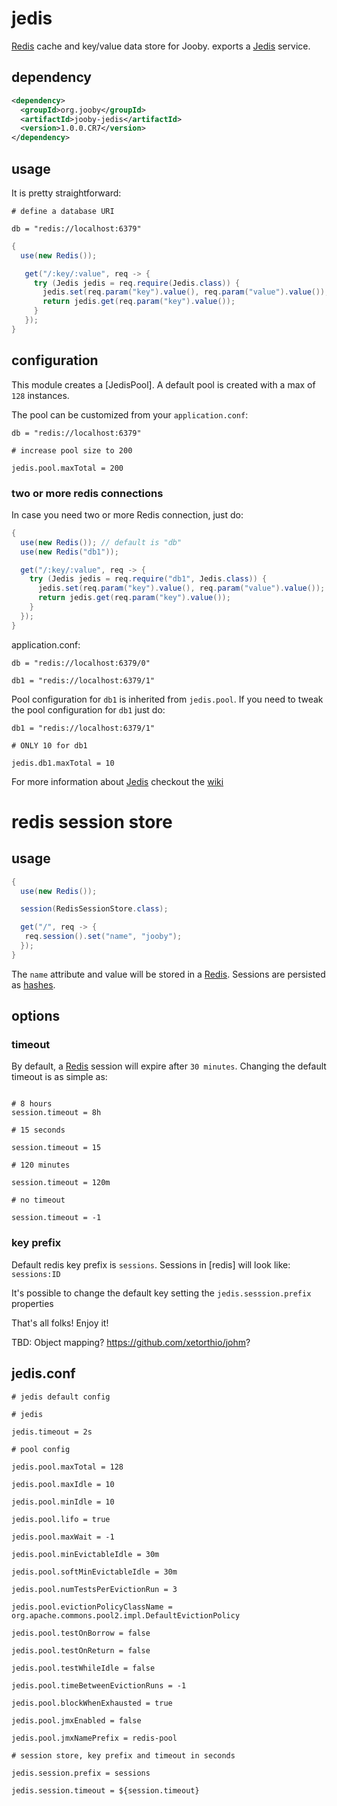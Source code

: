 # jedis

[Redis](http://redis.io/) cache and key/value data store for Jooby. exports a [Jedis](https://github.com/xetorthio/jedis) service.

## dependency

```xml
<dependency>
  <groupId>org.jooby</groupId>
  <artifactId>jooby-jedis</artifactId>
  <version>1.0.0.CR7</version>
</dependency>
```

## usage

It is pretty straightforward:

```properties
# define a database URI

db = "redis://localhost:6379"
```

```java
{
  use(new Redis());

   get("/:key/:value", req -> {
     try (Jedis jedis = req.require(Jedis.class)) {
       jedis.set(req.param("key").value(), req.param("value").value());
       return jedis.get(req.param("key").value());
     }
   });
}
```

## configuration

This module creates a [JedisPool]. A default pool is created with a max of ```128``` instances.

The pool can be customized from your ```application.conf```:

```properties
db = "redis://localhost:6379"

# increase pool size to 200

jedis.pool.maxTotal = 200
```

### two or more redis connections

In case you need two or more Redis connection, just do:

```java
{
  use(new Redis()); // default is "db"
  use(new Redis("db1"));

  get("/:key/:value", req -> {
    try (Jedis jedis = req.require("db1", Jedis.class)) {
      jedis.set(req.param("key").value(), req.param("value").value());
      return jedis.get(req.param("key").value());
    }
  });
}
```

application.conf:

```properties
db = "redis://localhost:6379/0"

db1 = "redis://localhost:6379/1"
```

Pool configuration for ```db1``` is inherited from ```jedis.pool```. If you need
to tweak the pool configuration for ```db1``` just do:

```properties
db1 = "redis://localhost:6379/1"

# ONLY 10 for db1

jedis.db1.maxTotal = 10
```

For more information about [Jedis](https://github.com/xetorthio/jedis) checkout the [wiki](https://github.com/xetorthio/jedis/wiki)

# redis session store

## usage

```java
{
  use(new Redis());

  session(RedisSessionStore.class);

  get("/", req -> {
   req.session().set("name", "jooby");
  });
}
```

The ```name``` attribute and value will be stored in a [Redis](http://redis.io). Sessions are persisted as [hashes](http://redis.io/topics/data-types#hashes).

## options

### timeout

By default, a [Redis](http://redis.io) session will expire after ```30 minutes```. Changing the default timeout is as simple as:

```properties

# 8 hours
session.timeout = 8h

# 15 seconds

session.timeout = 15

# 120 minutes

session.timeout = 120m

# no timeout

session.timeout = -1
```

### key prefix

Default redis key prefix is ```sessions```. Sessions in [redis] will look like: ```sessions:ID```

It's possible to change the default key setting the ```jedis.sesssion.prefix``` properties

That's all folks! Enjoy it!

TBD: Object mapping? https://github.com/xetorthio/johm?

## jedis.conf

```properties
# jedis default config

# jedis

jedis.timeout = 2s

# pool config

jedis.pool.maxTotal = 128

jedis.pool.maxIdle = 10

jedis.pool.minIdle = 10

jedis.pool.lifo = true

jedis.pool.maxWait = -1

jedis.pool.minEvictableIdle = 30m

jedis.pool.softMinEvictableIdle = 30m

jedis.pool.numTestsPerEvictionRun = 3

jedis.pool.evictionPolicyClassName = org.apache.commons.pool2.impl.DefaultEvictionPolicy

jedis.pool.testOnBorrow = false

jedis.pool.testOnReturn = false

jedis.pool.testWhileIdle = false

jedis.pool.timeBetweenEvictionRuns = -1

jedis.pool.blockWhenExhausted = true

jedis.pool.jmxEnabled = false

jedis.pool.jmxNamePrefix = redis-pool

# session store, key prefix and timeout in seconds

jedis.session.prefix = sessions

jedis.session.timeout = ${session.timeout}
```
